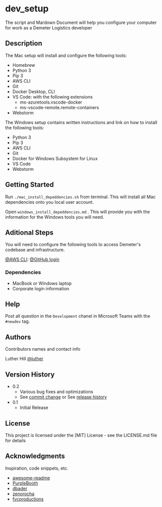 # dev_setup
The script and Mardown Document will help you configure your computer for work as a Demeter Logistics developer

## Description

The Mac setup will install and configure the following tools:
 * Homebrew
 * Python 3
 * Pip 3
 * AWS CLI
 * Git
 * Docker Desktop, CLI
 * VS Code: with the following extensions
    * ms-azuretools.vscode-docker 
    * ms-vscode-remote.remote-containers
 * Webstorm

The Windows setup contains written instructions and link on how to install the following tools:
 * Python 3
 * Pip 3
 * AWS CLI
 * Git
 * Docker for Windows Subsystem for Linux
 * VS Code
 * Webstorm  

## Getting Started

Run `./mac_install_depeddencies.sh` from terminal. This will install all Mac dependencies onto you local user account.

Open `windows_install_depeddencies.md` . This will provide you with the information for the Windows tools you will need.

## Aditional Steps
You will need to configure the following tools to access Demeter's codebase and infrastructure.

[@AWS CLI](https://docs.aws.amazon.com/cli/latest/userguide/cli-chap-configure.html):
[@GitHub login](https://docs.github.com/en/github/authenticating-to-github/connecting-to-github-with-ssh)

### Dependencies

* MacBook or Windows laptop
* Corporate login information


## Help

Post all question in the `Development` chanel in Microsoft Teams with the `#newdev` tag.

## Authors

Contributors names and contact info

Luther Hill 
[@luther](https://www.linkedin.com/sweetdatatea)

## Version History

* 0.2
    * Various bug fixes and optimizations
    * See [commit change]() or See [release history]()
* 0.1
    * Initial Release

## License

This project is licensed under the [MIT] License - see the LICENSE.md file for details

## Acknowledgments

Inspiration, code snippets, etc.
* [awesome-readme](https://github.com/matiassingers/awesome-readme)
* [PurpleBooth](https://gist.github.com/PurpleBooth/109311bb0361f32d87a2)
* [dbader](https://github.com/dbader/readme-template)
* [zenorocha](https://gist.github.com/zenorocha/4526327)
* [fvcproductions](https://gist.github.com/fvcproductions/1bfc2d4aecb01a834b46)

